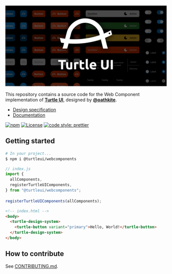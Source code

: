 ![Turtle UI](./README_cover.png)

This repository contains a source code for the Web Component implementation of [**Turtle UI**][design file], designed by [**@oathkite**](https://github.com/oathkite).

- [Design specification][design file]
- [Documentation](https://pocka.github.io/TurtleUI)

[design file]: https://www.figma.com/community/file/990997715540889664

[![npm](https://img.shields.io/npm/v/@turtleui/webcomponents)](https://www.npmjs.com/package/@turtleui/webcomponents)
[![License](https://img.shields.io/github/license/pocka/TurtleUI)](https://github.com/pocka/TurtleUI/blob/master/LICENSE)
[![code style: prettier](https://img.shields.io/badge/code_style-prettier-ff69b4.svg?style=flat)](https://github.com/prettier/prettier)

## Getting started

```sh
# In your project...
$ npm i @turtleui/webcomponents
```

```js
// index.js
import {
  allComponents,
  registerTurtleUIComponents,
} from "@turtleui/webcomponents";

registerTurtleUIComponents(allComponents);
```

```html
<!-- index.html -->
<body>
  <turtle-design-system>
    <turtle-button variant="primary">Hello, World!</turtle-button>
  </turtle-design-system>
</body>
```

## How to contribute

See [CONTRIBUTING.md](./CONTRIBUTING.md).
